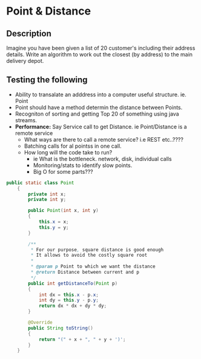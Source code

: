 # Point & Distance

## Description
Imagine you have been given a list of 20 customer's including their address details.
Write an algorithm to work out the closest (by address) to the main delivery depot.

## Testing the following
- Ability to transalate an adddress into a computer useful structure. ie. Point
- Point should have a method determin the distance between Points.
- Recogniton of sorting and getting Top 20 of something using java streams.
- **Performance:** Say Service call to get Distance. ie Point/Distance is a remote service
    - What ways are there to call a remote service? i.e REST etc..????
    - Batching calls for al pointss in one call.
    - How long will the code take to run?
        - ie What is the bottleneck. network, disk, individual calls
        - Monitoring/stats to identify slow points.
        - Big O for some parts???


``` java
public static class Point
    {
        private int x;
        private int y;

        public Point(int x, int y)
        {
            this.x = x;
            this.y = y;
        }

        /**
         * For our purpose, square distance is good enough
         * It allows to avoid the costly square root
         *
         * @param p Point to which we want the distance
         * @return Distance between current and p
         */
        public int getDistanceTo(Point p)
        {
            int dx = this.x - p.x;
            int dy = this.y - p.y;
            return dx * dx + dy * dy;
        }

        @Override
        public String toString()
        {
            return "(" + x + ", " + y + ')';
        }
    }
```
